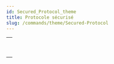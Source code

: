 ```yaml
---
id: Secured_Protocol_theme
title: Protocole sécurisé
slug: /commands/theme/Secured-Protocol
---
```


|                                                                                                                               |
| ----------------------------------------------------------------------------------------------------------------------------- |
| [<!-- INCLUDE #_command_.GENERATE CERTIFICATE REQUEST.Syntax -->](../../commands-legacy/generate-certificate-request.md)<br/> |
| [<!-- INCLUDE #_command_.GENERATE ENCRYPTION KEYPAIR.Syntax -->](../../commands-legacy/generate-encryption-keypair.md)<br/>   |
